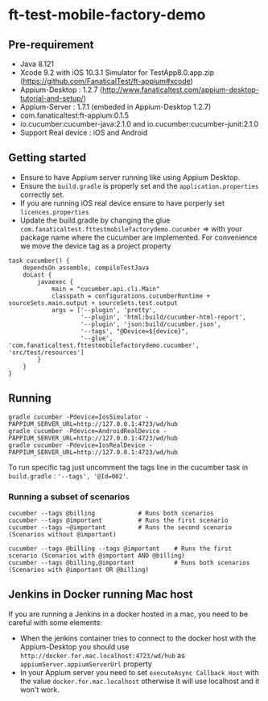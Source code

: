 # ft-test-mobile-factory-demo

## Pre-requirement
* Java 8.121
* Xcode 9.2 with iOS 10.3.1 Simulator for TestApp8.0.app.zip (https://github.com/FanaticalTest/ft-appium#xcode)
* Appium-Desktop : 1.2.7 (http://www.fanaticaltest.com/appium-desktop-tutorial-and-setup/)
* Appium-Server : 1.7.1 (embeded in Appium-Desktop 1.2.7)
* com.fanaticaltest:ft-appium:0.1.5
* io.cucumber:cucumber-java:2.1.0 and io.cucumber:cucumber-junit:2.1.0
* Support Real device : iOS and Android


## Getting started
* Ensure to have Appium server running like using Appium Desktop.
* Ensure the `build.gradle` is properly set and the `application.properties` correctly set.
* If you are running iOS real device ensure to have porperly set `licences.properties`
* Update the build.gradle by changing the glue 
`com.fanaticaltest.fttestmobilefactorydemo.cucumber` => with your package name where the cucumber are implemented.
For convenience we move the device tag as a project property
```
task cucumber() {
	dependsOn assemble, compileTestJava
	doLast {
		javaexec {
			main = "cucumber.api.cli.Main"
			classpath = configurations.cucumberRuntime + sourceSets.main.output + sourceSets.test.output
			args = ['--plugin', 'pretty',
					'--plugin', 'html:build/cucumber-html-report',
					'--plugin', 'json:build/cucumber.json',
					'--tags', "@Device=${device}",
					'--glue', 'com.fanaticaltest.fttestmobilefactorydemo.cucumber', 'src/test/resources']
		}
	}
}
```


## Running
```
gradle cucumber -Pdevice=IosSimulator -PAPPIUM_SERVER_URL=http://127.0.0.1:4723/wd/hub
gradle cucumber -Pdevice=AndroidRealDevice -PAPPIUM_SERVER_URL=http://127.0.0.1:4723/wd/hub
gradle cucumber -Pdevice=IosRealDevice -PAPPIUM_SERVER_URL=http://127.0.0.1:4723/wd/hub
```

To run specific tag just uncomment the tags line in the cucumber task in `build.gradle` : `'--tags', '@Id=002'`.

### Running a subset of scenarios
```
cucumber --tags @billing            # Runs both scenarios
cucumber --tags @important          # Runs the first scenario
cucumber --tags ~@important         # Runs the second scenario (Scenarios without @important)

cucumber --tags @billing --tags @important    # Runs the first scenario (Scenarios with @important AND @billing)
cucumber --tags @billing,@important           # Runs both scenarios (Scenarios with @important OR @billing)
```

## Jenkins in Docker running Mac host
If you are running a Jenkins in a docker hosted in a mac, you need to be careful with some elements:
* When the jenkins container tries to connect to the docker host with the Appium-Desktop you should use `http://docker.for.mac.localhost:4723/wd/hub` as `appiumServer.appiumServerUrl` property
* In your Appium server you need to set `executeAsync Callback Host` with the value `docker.for.mac.localhost` otherwise it will use localhost and it won't work.
